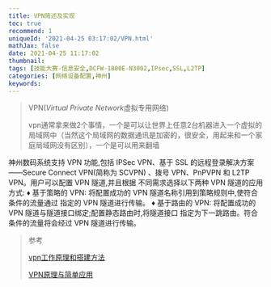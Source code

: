 ```yaml
---
title: VPN简述及实现
toc: true
recommend: 1
uniqueId: '2021-04-25 03:17:02/VPN.html'
mathJax: false
date: 2021-04-25 11:17:02
thumbnail:
tags: [技能大赛-信息安全,DCFW-1800E-N3002,IPsec,SSL,L2TP]
categories: [网络设备配置,神州]
keywords:
---
```

> VPN(*Virtual Private Network*虚拟专用网络)
>
> vpn通常拿来做2个事情，一个是可以让世界上任意2台机器进入一个虚拟的局域网中（当然这个局域网的数据通讯是加密的，很安全，用起来和一个家庭局域网没有区别），一个是可以用来翻墙

<!-- more -->

神州数码系统支持 VPN 功能,包括 IPSec VPN、基于 SSL 的远程登录解决方案——Secure Connect
VPN(简称为 SCVPN) 、拨号 VPN、PnPVPN 和 L2TP VPN。用户可以配置 VPN 隧道,并且根据
不同需求选择以下两种 VPN 隧道的应用方式:
♦ 基于策略的 VPN: 将配置成功的 VPN 隧道名称引用到策略规则中,使符合条件的流量通过
指定的 VPN 隧道进行传输。
♦ 基于路由的 VPN: 将配置成功的 VPN 隧道与隧道接口绑定;配置静态路由时,将隧道接口
指定为下一跳路由。符合条件的流量将会经过 VPN 隧道进行传输。



> 参考
>
> [vpn工作原理和搭建方法](https://yuerblog.cc/2017/01/03/how-vpn-works-and-how-to-setup-pptp/)
>
> [VPN原理与简单应用](https://zhuanlan.zhihu.com/p/71536075)